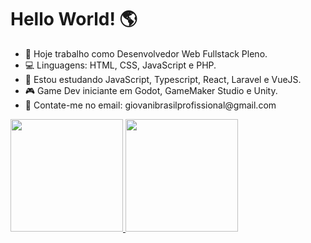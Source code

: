 <h1>Hello World! 🌎</h1>

<ul>
  <li>🏢 Hoje trabalho como Desenvolvedor Web Fullstack Pleno.</li>
  <li>💻 Linguagens: HTML, CSS, JavaScript e PHP. </li>
  <li>📖 Estou estudando JavaScript, Typescript, React, Laravel e VueJS.</li>
  <li>🎮 Game Dev iniciante em Godot, GameMaker Studio e Unity.</li>
  <li>📧 Contate-me no email: giovanibrasilprofissional@gmail.com</li>
</ul>

<div align="left">
 <a href="https://github.com/giovanicerejobrasil">
 <img height="180em" src="https://github-readme-stats.vercel.app/api?username=giovanicerejobrasil&show_icons=true&show=prs_merged,prs_merged_percentage&theme=dark&locale=pt-br" />
 <img height="180em" src="https://github-readme-stats.vercel.app/api/top-langs/?username=giovanicerejobrasil&layout=donut-vertical&size_weight=0.5&count_weight=0.5&langs_count=8&theme=dark&locale=pt-br"/>
 </a>
</div>
